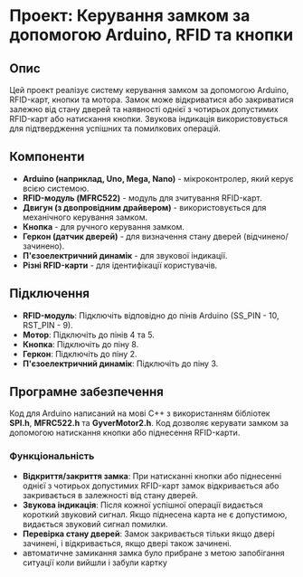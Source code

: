 # Проект: Керування замком за допомогою Arduino, RFID та кнопки

## Опис

Цей проект реалізує систему керування замком за допомогою Arduino, RFID-карт, кнопки та мотора. Замок може відкриватися або закриватися залежно від стану дверей та наявності однієї з чотирьох допустимих RFID-карт або натискання кнопки. Звукова індикація використовується для підтвердження успішних та помилкових операцій.

## Компоненти

- **Arduino (наприклад, Uno, Mega, Nano)** - мікроконтролер, який керує всією системою.
- **RFID-модуль (MFRC522)** - модуль для зчитування RFID-карт.
- **Двигун (з двопровідним драйвером)** - використовується для механічного керування замком.
- **Кнопка** - для ручного керування замком.
- **Геркон (датчик дверей)** - для визначення стану дверей (відчинено/зачинено).
- **П'єзоелектричний динамік** - для звукової індикації.
- **Різні RFID-карти** - для ідентифікації користувачів.

## Підключення

- **RFID-модуль**: Підключіть відповідно до пінів Arduino (SS_PIN - 10, RST_PIN - 9).
- **Мотор**: Підключіть до пінів 4 та 5.
- **Кнопка**: Підключіть до піну 8.
- **Геркон**: Підключіть до піну 2.
- **П'єзоелектричний динамік**: Підключіть до піну 3.

## Програмне забезпечення

Код для Arduino написаний на мові C++ з використанням бібліотек **SPI.h**, **MFRC522.h** та **GyverMotor2.h**. Код дозволяє керувати замком за допомогою натискання кнопки або піднесення RFID-карти.

### Функціональність

- **Відкриття/закриття замка**: При натисканні кнопки або піднесенні однієї з чотирьох допустимих RFID-карт замок відкривається або закривається в залежності від стану дверей.
- **Звукова індикація**: Після кожної успішної операції видається короткий звуковий сигнал. Якщо піднесена карта не є допустимою, видається звуковий сигнал помилки.
- **Перевірка стану дверей**: Замок закривається тільки якщо двері зачинені, і відкривається, якщо двері також зачинені.
- автоматичне замикання замка було прибране з метою запобігання ситуації коли вийшли і забули картку
